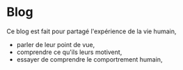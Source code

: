 Blog
=========
Ce blog est fait pour partagé l'expérience de la vie humain,  
* parler de leur point de vue,  
* comprendre ce qu'ils leurs motivent,  
* essayer de comprendre le comportrement humain,



